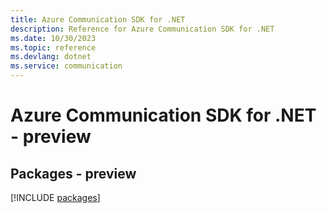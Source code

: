 ```yaml
---
title: Azure Communication SDK for .NET
description: Reference for Azure Communication SDK for .NET
ms.date: 10/30/2023
ms.topic: reference
ms.devlang: dotnet
ms.service: communication
---
```

# Azure Communication SDK for .NET - preview
## Packages - preview
[!INCLUDE [packages](communication-index.md)]